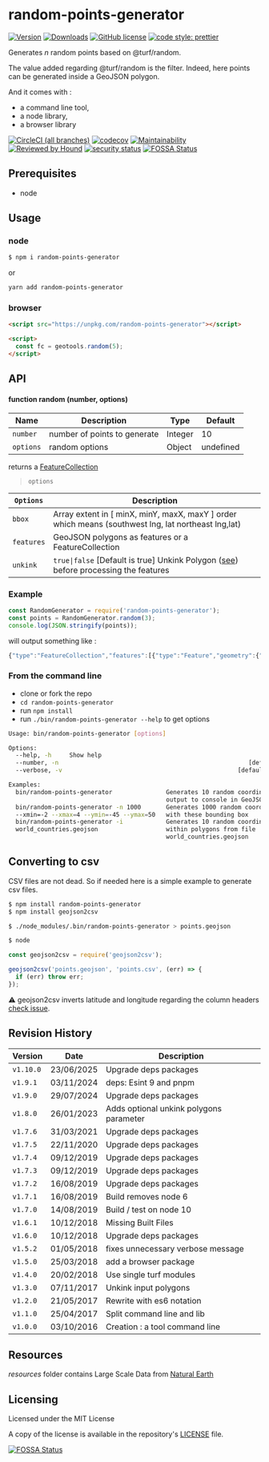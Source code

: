 # random-points-generator

[![Version](https://img.shields.io/npm/v/random-points-generator.svg)](https://www.npmjs.com/package/random-points-generator)
[![Downloads](https://img.shields.io/npm/dw/random-points-generator)](https://www.npmjs.com/package/random-points-generator)
[![GitHub license](https://img.shields.io/github/license/tsamaya/random-points-generator)](https://github.com/tsamaya/random-points-generator/blob/master/LICENSE)
[![code style: prettier](https://img.shields.io/badge/code_style-prettier-ff69b4.svg?style=flat-square)](https://github.com/prettier/prettier)

Generates _n_ random points based on @turf/random.

The value added regarding @turf/random is the filter. Indeed, here points can be generated inside a GeoJSON polygon.

And it comes with :

- a command line tool,
- a node library,
- a browser library

[![CircleCI (all branches)](https://img.shields.io/circleci/project/github/tsamaya/random-points-generator.svg)](https://circleci.com/gh/tsamaya/random-points-generator)
[![codecov](https://codecov.io/gh/tsamaya/random-points-generator/branch/master/graph/badge.svg)](https://codecov.io/gh/tsamaya/random-points-generator)
[![Maintainability](https://api.codeclimate.com/v1/badges/d34f510268c181e7c6f6/maintainability)](https://codeclimate.com/github/tsamaya/random-points-generator/maintainability)
[![Reviewed by Hound](https://img.shields.io/badge/Reviewed_by-Hound-8E64B0.svg)](https://houndci.com)
[![security status](https://www.meterian.io/badge/gh/tsamaya/random-points-generator/security?branch=master)](https://www.meterian.io/report/gh/tsamaya/random-points-generator)
[![FOSSA Status](https://app.fossa.com/api/projects/git%2Bgithub.com%2Ftsamaya%2Frandom-points-generator.svg?type=shield)](https://app.fossa.com/projects/git%2Bgithub.com%2Ftsamaya%2Frandom-points-generator?ref=badge_shield)

## Prerequisites

- node

## Usage

### node

```sh
$ npm i random-points-generator
```

or

```sh
yarn add random-points-generator
```

### browser

```html
<script src="https://unpkg.com/random-points-generator"></script>

<script>
  const fc = geotools.random(5);
</script>
```

## API

#### function random (number, options)

| Name      | Description                  | Type    | Default   |
| --------- | ---------------------------- | ------- | --------- |
| `number`  | number of points to generate | Integer | 10        |
| `options` | random options               | Object  | undefined |

returns a [FeatureCollection](https://tools.ietf.org/html/rfc7946#section-3.3)

> `options`

| `Options`  | Description                                                                                                                   |
| ---------- | ----------------------------------------------------------------------------------------------------------------------------- |
| `bbox`     | Array<number> extent in [ minX, minY, maxX, maxY ] order which means (southwest lng, lat northeast lng,lat)                   |
| `features` | GeoJSON polygons as features or a FeatureCollection                                                                           |
| `unkink`   | `true\|false` [Default is true] Unkink Polygon ([see](https://turfjs.org/docs/#unkinkPolygon)) before processing the features |

### Example

```javascript
const RandomGenerator = require('random-points-generator');
const points = RandomGenerator.random(3);
console.log(JSON.stringify(points));
```

will output something like :

```javascript
{"type":"FeatureCollection","features":[{"type":"Feature","geometry":{"type":"Point","coordinates":[126.41316810428155,-47.548372609587574]},"properties":{}},{"type":"Feature","geometry":{"type":"Point","coordinates":[97.69989737806617,-47.200575920302434]},"properties":{}},{"type":"Feature","geometry":{"type":"Point","coordinates":[24.264802630637277,72.69680002654108]},"properties":{}}]}
```

### From the command line

- clone or fork the repo
- `cd random-points-generator`
- run `npm install`
- run `./bin/random-points-generator --help` to get options

```bash
Usage: bin/random-points-generator [options]

Options:
  --help, -h     Show help                                             [boolean]
  --number, -n                                                     [default: 10]
  --verbose, -v                                                 [default: false]

Examples:
  bin/random-points-generator               Generates 10 random coordinates,
                                            output to console in GeoJSON format
  bin/random-points-generator -n 1000       Generates 1000 random coordinates
  --xmin=-2 --xmax=4 --ymin=-45 --ymax=50   with these bounding box
  bin/random-points-generator -i            Generates 10 random coordinates
  world_countries.geojson                   within polygons from file
                                            world_countries.geojson
```

## Converting to csv

CSV files are not dead. So if needed here is a simple example to generate csv files.

```sh
$ npm install random-points-generator
$ npm install geojson2csv

$ ./node_modules/.bin/random-points-generator > points.geojson

$ node
```

```javascript
const geojson2csv = require('geojson2csv');

geojson2csv('points.geojson', 'points.csv', (err) => {
  if (err) throw err;
});
```

:warning: geojson2csv inverts latitude and longitude regarding the column headers [check issue](https://github.com/morganherlocker/geojson2csv/issues/4).

## Revision History

| Version   | Date       | Description                             |
| --------- | ---------- | --------------------------------------- |
| `v1.10.0` | 23/06/2025 | Upgrade deps packages                   |
| `v1.9.1`  | 03/11/2024 | deps: Esint 9 and pnpm                  |
| `v1.9.0`  | 29/07/2024 | Upgrade deps packages                   |
| `v1.8.0`  | 26/01/2023 | Adds optional unkink polygons parameter |
| `v1.7.6`  | 31/03/2021 | Upgrade deps packages                   |
| `v1.7.5`  | 22/11/2020 | Upgrade deps packages                   |
| `v1.7.4`  | 09/12/2019 | Upgrade deps packages                   |
| `v1.7.3`  | 09/12/2019 | Upgrade deps packages                   |
| `v1.7.2`  | 16/08/2019 | Upgrade deps packages                   |
| `v1.7.1`  | 16/08/2019 | Build removes node 6                    |
| `v1.7.0`  | 14/08/2019 | Build / test on node 10                 |
| `v1.6.1`  | 10/12/2018 | Missing Built Files                     |
| `v1.6.0`  | 10/12/2018 | Upgrade deps packages                   |
| `v1.5.2`  | 01/05/2018 | fixes unnecessary verbose message       |
| `v1.5.0`  | 25/03/2018 | add a browser package                   |
| `v1.4.0`  | 20/02/2018 | Use single turf modules                 |
| `v1.3.0`  | 07/11/2017 | Unkink input polygons                   |
| `v1.2.0`  | 21/05/2017 | Rewrite with es6 notation               |
| `v1.1.0`  | 25/04/2017 | Split command line and lib              |
| `v1.0.0`  | 03/10/2016 | Creation : a tool command line          |

## Resources

_resources_ folder contains Large Scale Data from [Natural Earth](http://www.naturalearthdata.com/)

## Licensing

Licensed under the MIT License

A copy of the license is available in the repository's [LICENSE](LICENSE) file.

[![FOSSA Status](https://app.fossa.com/api/projects/git%2Bgithub.com%2Ftsamaya%2Frandom-points-generator.svg?type=large)](https://app.fossa.com/projects/git%2Bgithub.com%2Ftsamaya%2Frandom-points-generator?ref=badge_large)
